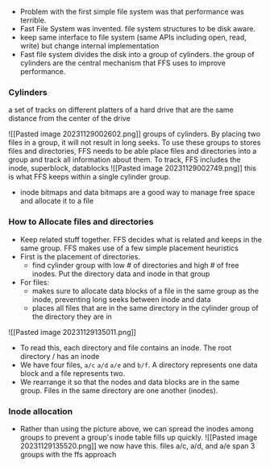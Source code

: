 - Problem with the first simple file system was that performance was terrible. 
- Fast File System was invented. file system structures to be disk aware. 
- keep same interface to file system (same APIs including open, read, write) but change internal implementation
- Fast file system divides the disk into a group of cylinders. the group of cylinders are the central mechanism that FFS uses to improve performance.


### Cylinders
a set of tracks on different platters of a hard drive that are the same distance from the center of the drive

![[Pasted image 20231129002602.png]]
groups of cylinders. By placing two files in a group, it will not result in long seeks. To use these groups to stores files and directories, FFS needs to be able place files and directories into a group and track all information about them. To track, FFS includes the inode, superblock, datablocks 
![[Pasted image 20231129002749.png]]
this is what FFS keeps within a single cylinder group.

- inode bitmaps and data bitmaps are a good way to manage free space and allocate it to a file

### How to Allocate files and directories
- Keep related stuff together. FFS decides what is related and keeps in the same group. FFS makes use of a few simple placement heuristics
- First is the placement of directories. 
	- find cylinder group with low # of directories and high # of free inodes. Put the directory data and inode in that group 
- For files:
	- makes sure to allocate data blocks of a file in the same group as the inode, preventing long seeks between inode and data
	- places all files that are in the same directory in the cylinder group of the directory they are in 

![[Pasted image 20231129135011.png]]
- To read this, each directory and file contains an inode. The root directory / has an inode
- We have four files, `a/c` `a/d` `a/e` and `b/f`. A directory represents one data block and a file represents two. 
- We rearrange it so that the nodes and data blocks are in the same group. Files in the same directory are one another (inodes). 

### Inode allocation
- Rather than using the picture above, we can spread the inodes among groups to prevent a group's inode table fills up quickly. 
![[Pasted image 20231129135520.png]]
we now have this. files a/c, a/d, and a/e span 3 groups with the ffs approach